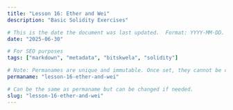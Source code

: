 ```yaml
---
title: "Lesson 16: Ether and Wei"
description: "Basic Solidity Exercises"

# This is the date the document was last updated.  Format: YYYY-MM-DD.
date: "2025-06-30"

# For SEO purposes
tags: ["markdown", "metadata", "bitskwela", "solidity"]

# Note: Permanames are unique and immutable. Once set, they cannot be changed.  You may change the filename but not this.
permaname: "lesson-16-ether-and-wei"

# Can be the same as permaname but can be changed if needed.
slug: "lesson-16-ether-and-wei"
---
```

